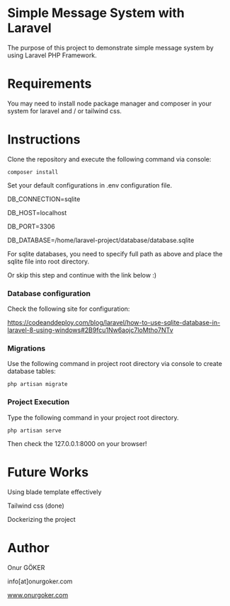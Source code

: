 # Simple Message System with Laravel

The purpose of this project to demonstrate simple message system by using Laravel PHP Framework.

# Requirements
You may need to install node package manager and composer in your system for laravel and / or tailwind css.

# Instructions
Clone the repository and execute the following command via console:

``````
composer install
``````

Set your default configurations in .env configuration file.

DB_CONNECTION=sqlite 

DB_HOST=localhost 

DB_PORT=3306 

DB_DATABASE=/home/laravel-project/database/database.sqlite 

For sqlite databases, you need to specify full path as above and place the sqlite file into root directory. 

Or skip this step and continue with the link below :)

### Database configuration
Check the following site for configuration: 

https://codeanddeploy.com/blog/laravel/how-to-use-sqlite-database-in-laravel-8-using-windows#2B9fcu1Nw6aojc7loMtho7NTv

### Migrations
Use the following command in project root directory via console to create database tables:

``````
php artisan migrate
``````

### Project Execution
Type the following command in your project root directory.

``````
php artisan serve
``````

Then check the 127.0.0.1:8000 on your browser!

# Future Works
Using blade template effectively

Tailwind css (done)

Dockerizing the project

# Author
Onur GÖKER

info[at]onurgoker.com

www.onurgoker.com
